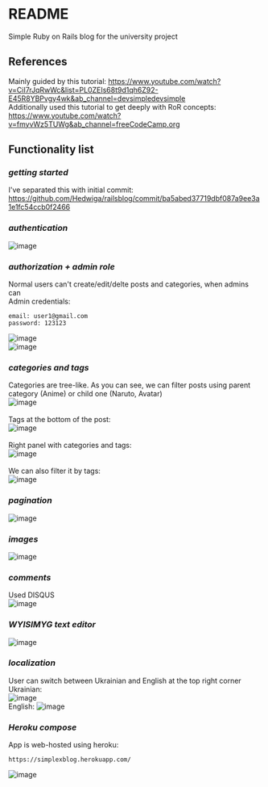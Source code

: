 # README

Simple Ruby on Rails blog for the university project

## References
Mainly guided by this tutorial: https://www.youtube.com/watch?v=CiI7rJqRwWc&list=PL0ZEIs68t9d1qh6Z92-E45R8YBPvgy4wk&ab_channel=devsimpledevsimple <br />
Additionally used this tutorial to get deeply with RoR concepts: https://www.youtube.com/watch?v=fmyvWz5TUWg&ab_channel=freeCodeCamp.org

## Functionality list
### ***getting started*** <br />
  I've separated this with initial commit: https://github.com/Hedwiga/railsblog/commit/ba5abed37719dbf087a9ee3a1e1fc54ccb0f2466
### ***authentication*** <br />
![image](https://user-images.githubusercontent.com/60540356/119341641-b4d96c00-bc9c-11eb-890a-760669a38c1f.png) <br />
### ***authorization + admin role*** <br />
Normal users can't create/edit/delte posts and categories, when admins can <br />
Admin credentials: <br />
```
email: user1@gmail.com
password: 123123
```

![image](https://user-images.githubusercontent.com/60540356/119342407-b8212780-bc9d-11eb-8457-0b225e75b940.png) <br />
![image](https://user-images.githubusercontent.com/60540356/119342430-beaf9f00-bc9d-11eb-9083-ad7fbd4b85cb.png) <br />
### ***categories and tags*** <br />
Categories are tree-like. As you can see, we can filter posts using parent category (Anime) or child one (Naruto, Avatar)<br />
![image](https://user-images.githubusercontent.com/60540356/119343210-cface000-bc9e-11eb-82bd-31bf2643ad7a.png)<br />
<br />
Tags at the bottom of the post:<br />
![image](https://user-images.githubusercontent.com/60540356/119342808-472e3f80-bc9e-11eb-851a-6121d6322230.png) <br />
<br />
Right panel with categories and tags:<br />
![image](https://user-images.githubusercontent.com/60540356/119342665-13ebb080-bc9e-11eb-82e3-8b6c4424a22b.png) <br />
<br />
We can also filter it by tags:<br />
![image](https://user-images.githubusercontent.com/60540356/119343396-0c78d700-bc9f-11eb-9e7e-b9b21b150679.png) <br />
### ***pagination***
![image](https://user-images.githubusercontent.com/60540356/119343909-b3f60980-bc9f-11eb-9bda-494c4b0bb930.png) <br />
### ***images***
![image](https://user-images.githubusercontent.com/60540356/119344296-25ce5300-bca0-11eb-9773-8d4743526175.png) <br />
### ***comments*** 
Used DISQUS <br />
![image](https://user-images.githubusercontent.com/60540356/119344499-6a59ee80-bca0-11eb-841a-80f5f33bf9d7.png)  <br />
### ***WYISIMYG text editor*** 
![image](https://user-images.githubusercontent.com/60540356/119344645-94131580-bca0-11eb-9597-98f5fc955b9b.png) <br />
### ***localization*** 
User can switch between Ukrainian and English at the top right corner <br />
Ukrainian: <br />
![image](https://user-images.githubusercontent.com/60540356/119344795-be64d300-bca0-11eb-9fc1-362e2a16792b.png) <br />
English:
![image](https://user-images.githubusercontent.com/60540356/119344827-cf154900-bca0-11eb-9573-952a6948a276.png) <br />
### ***Heroku compose*** 
App is web-hosted using heroku: 
```
https://simplexblog.herokuapp.com/
```
![image](https://user-images.githubusercontent.com/60540356/119345317-64b0d880-bca1-11eb-9ce1-249eb18d354f.png)





